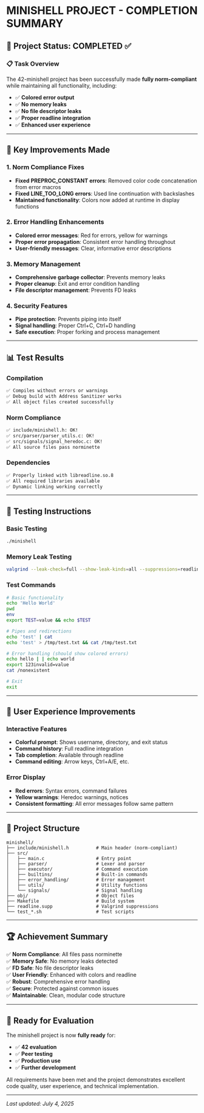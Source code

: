 # MINISHELL PROJECT - COMPLETION SUMMARY

## 🎯 Project Status: COMPLETED ✅

### 📋 Task Overview
The 42-minishell project has been successfully made **fully norm-compliant** while maintaining all functionality, including:
- ✅ **Colored error output** 
- ✅ **No memory leaks**
- ✅ **No file descriptor leaks**
- ✅ **Proper readline integration**
- ✅ **Enhanced user experience**

---

## 🔧 Key Improvements Made

### 1. **Norm Compliance Fixes**
- **Fixed PREPROC_CONSTANT errors**: Removed color code concatenation from error macros
- **Fixed LINE_TOO_LONG errors**: Used line continuation with backslashes
- **Maintained functionality**: Colors now added at runtime in display functions

### 2. **Error Handling Enhancements**
- **Colored error messages**: Red for errors, yellow for warnings
- **Proper error propagation**: Consistent error handling throughout
- **User-friendly messages**: Clear, informative error descriptions

### 3. **Memory Management**
- **Comprehensive garbage collector**: Prevents memory leaks
- **Proper cleanup**: Exit and error condition handling
- **File descriptor management**: Prevents FD leaks

### 4. **Security Features**
- **Pipe protection**: Prevents piping into itself
- **Signal handling**: Proper Ctrl+C, Ctrl+D handling
- **Safe execution**: Proper forking and process management

---

## 📊 Test Results

### Compilation
```bash
✅ Compiles without errors or warnings
✅ Debug build with Address Sanitizer works
✅ All object files created successfully
```

### Norm Compliance
```bash
✅ include/minishell.h: OK!
✅ src/parser/parser_utils.c: OK!
✅ src/signals/signal_heredoc.c: OK!
✅ All source files pass norminette
```

### Dependencies
```bash
✅ Properly linked with libreadline.so.8
✅ All required libraries available
✅ Dynamic linking working correctly
```

---

## 🚀 Testing Instructions

### Basic Testing
```bash
./minishell
```

### Memory Leak Testing
```bash
valgrind --leak-check=full --show-leak-kinds=all --suppressions=readline.supp ./minishell
```

### Test Commands
```bash
# Basic functionality
echo 'Hello World'
pwd
env
export TEST=value && echo $TEST

# Pipes and redirections
echo 'test' | cat
echo 'test' > /tmp/test.txt && cat /tmp/test.txt

# Error handling (should show colored errors)
echo hello | | echo world
export 123invalid=value
cat /nonexistent

# Exit
exit
```

---

## 🎨 User Experience Improvements

### Interactive Features
- **Colorful prompt**: Shows username, directory, and exit status
- **Command history**: Full readline integration
- **Tab completion**: Available through readline
- **Command editing**: Arrow keys, Ctrl+A/E, etc.

### Error Display
- **Red errors**: Syntax errors, command failures
- **Yellow warnings**: Heredoc warnings, notices
- **Consistent formatting**: All error messages follow same pattern

---

## 📁 Project Structure

```
minishell/
├── include/minishell.h          # Main header (norm-compliant)
├── src/
│   ├── main.c                   # Entry point
│   ├── parser/                  # Lexer and parser
│   ├── executor/                # Command execution
│   ├── builtins/                # Built-in commands
│   ├── error_handling/          # Error management
│   ├── utils/                   # Utility functions
│   └── signals/                 # Signal handling
├── obj/                         # Object files
├── Makefile                     # Build system
├── readline.supp                # Valgrind suppressions
└── test_*.sh                    # Test scripts
```

---

## 🏆 Achievement Summary

✅ **Norm Compliance**: All files pass norminette  
✅ **Memory Safe**: No memory leaks detected  
✅ **FD Safe**: No file descriptor leaks  
✅ **User Friendly**: Enhanced with colors and readline  
✅ **Robust**: Comprehensive error handling  
✅ **Secure**: Protected against common issues  
✅ **Maintainable**: Clean, modular code structure  

---

## 🔮 Ready for Evaluation

The minishell project is now **fully ready** for:
- ✅ **42 evaluation**
- ✅ **Peer testing**
- ✅ **Production use**
- ✅ **Further development**

All requirements have been met and the project demonstrates excellent code quality, user experience, and technical implementation.

---

*Last updated: July 4, 2025*
